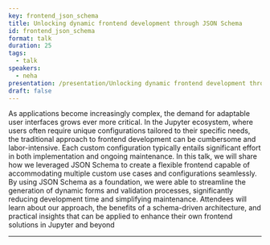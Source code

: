 ```yaml
---
key: frontend_json_schema
title: Unlocking dynamic frontend development through JSON Schema
id: frontend_json_schema
format: talk
duration: 25
tags:
  - talk
speakers:
  - neha
presentation: /presentation/Unlocking dynamic frontend development through JSON Schema.pdf
draft: false
---
```


As applications become increasingly complex, the demand for adaptable user interfaces grows ever more critical. In the Jupyter ecosystem, where users often require unique configurations tailored to their specific needs, the traditional approach to frontend development can be cumbersome and labor-intensive. Each custom configuration typically entails significant effort in both implementation and ongoing maintenance. In this talk, we will share how we leveraged JSON Schema to create a flexible frontend capable of accommodating multiple custom use cases and configurations seamlessly. By using JSON Schema as a foundation, we were able to streamline the generation of dynamic forms and validation processes, significantly reducing development time and simplifying maintenance. Attendees will learn about our approach, the benefits of a schema-driven architecture, and practical insights that can be applied to enhance their own frontend solutions in Jupyter and beyond

---


